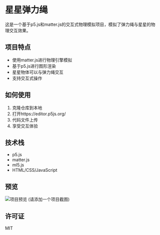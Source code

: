 # 星星弹力绳

这是一个基于p5.js和matter.js的交互式物理模拟项目，模拟了弹力绳与星星的物理交互效果。

## 项目特点

- 使用matter.js进行物理引擎模拟
- 基于p5.js进行图形渲染
- 星星物体可以与弹力绳交互
- 支持交互式操作

## 如何使用

1. 克隆仓库到本地
2. 打开https://editor.p5js.org/
3. 代码文件上传
4. 享受交互体验

## 技术栈

- p5.js
- matter.js
- ml5.js
- HTML/CSS/JavaScript

## 预览

![项目预览](screenshot.png) (请添加一个项目截图)

## 许可证

MIT 